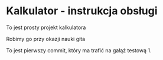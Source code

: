 # Kalkulator - instrukcja obsługi

To jest prosty projekt kalkulatora

Robimy go przy okazji nauki gita

To jest pierwszy commit, który ma trafić na gałąż testową 1.